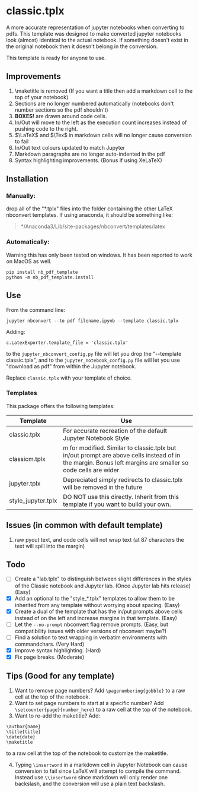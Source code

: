 # classic.tplx
A more accurate representation of jupyter notebooks when converting to pdfs.
This template was designed to make converted jupyter notebooks look (almost) identical to the actual notebook. If something doesn't exist in the original notebook then it doesn't belong in the conversion.

This template is ready for anyone to use.

## Improvements
1. \maketitle is removed (If you want a title then add a markdown cell to the top of your notebook)
2. Sections are no longer numbered automatically (notebooks don't number sections so the pdf shouldn't)
3. **BOXES!** are drawn around code cells.
4. In/Out will move to the left as the execution count increases instead of pushing code to the right.
5. $\LaTeX$ and $\Tex$ in markdown cells will no longer cause conversion to fail
6. In/Out text colours updated to match Jupyter
7. Markdown paragraphs are no longer auto-indented in the pdf
8. Syntax highlighting improvements. (Bonus if using XeLaTeX)

## Installation

### Manually:
drop all of the "*.tplx" files into the folder containing the other LaTeX nbconvert templates. If using anaconda, it should be something like: 
> */Anaconda3/Lib/site-packages/nbconvert/templates/latex

### Automatically:
Warning this has only been tested on windows. It has been reported to work on MacOS as well.
```
pip install nb_pdf_template
python -m nb_pdf_template.install
```

## Use
From the command line:
```
jupyter nbconvert --to pdf filename.ipynb --template classic.tplx
```

Adding:
```
c.LatexExporter.template_file = 'classic.tplx'
```
to the ```jupyter_nbconvert_config.py``` file will let you drop the "--template classic.tplx", and to the ```jupyter_notebook_config.py``` file will let you use "download as pdf" from within the Jupyter notebook.

Replace ```classic.tplx``` with your template of choice.

### Templates
This package offers the following templates:

Template | Use
---------|-------
classic.tplx | For accurate recreation of the default Jupyter Notebook Style
classicm.tplx | m for modified. Similar to classic.tplx but in/out prompt are above cells instead of in the margin. Bonus left margins are smaller so code cells are wider
jupyter.tplx | Depreciated simply redirects to classic.tplx will be removed in the future
style_jupyter.tplx | DO NOT use this directly. Inherit from this template if you want to build your own.

## Issues (in common with default template)
1. raw pyout text, and code cells will not wrap text (at 87 characters the text will spill into the margin)

## Todo
- [ ] Create a "lab.tplx" to distinguish between slight differences in the styles of the Classic notebook and Jupyter lab. (Once Jupyter lab hits release) (Easy)
- [x] Add an optional to the "style_*.tplx" templates to allow them to be inherited from any template without worrying about spacing. (Easy)
- [x] Create a dual of the template that has the in/put prompts above cells instead of on the left and increase margins in that template. (Easy)
- [ ] Let the ```--no-prompt``` nbconvert flag remove prompts. (Easy, but compatibility issues with older versions of nbconvert maybe?)
- [ ] Find a solution to text wrapping in verbatim environments with commandchars. (Very Hard)
- [x] Improve syntax highlighting. (Hard)
- [x] Fix page breaks. (Moderate)

## Tips (Good for any template)
1. Want to remove page numbers? Add ```\pagenumbering{gobble}``` to a raw cell at the top of the notebook.
2. Want to set page numbers to start at a specific number? Add ```\setcounter{page}{number_here}``` to a raw cell at the top of the notebook.
3. Want to re-add the maketitle? Add:
```
\author{name}
\title{title}
\date{date}
\maketitle
```
to a raw cell at the top of the notebook to customize the maketitle.

4. Typing ```\insertword``` in a markdown cell in Jupyter Notebook can cause conversion to fail since LaTeX will attempt to compile the command. Instead use ```\\insertword``` since markdown will only render one backslash, and the conversion will use a plain text backslash.
